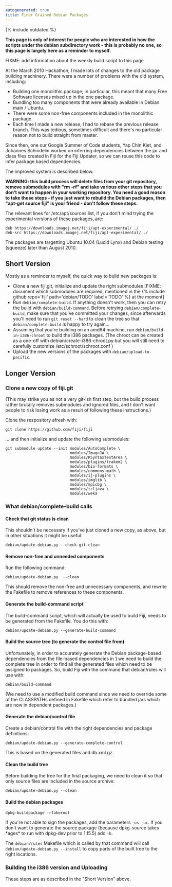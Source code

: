 ```yaml
---
autogenerated: true
title: Finer Grained Debian Packages
---
```


{% include outdated %}

**This page is only of interest for people who are interested in how the scripts under the debian subdirectory work - this is probably no one, so this page is largely here as a reminder to myself.**

FIXME: add information about the weekly build script to this page

At the March 2010 Hackathon, I made lots of changes to the old package building machinery. There were a number of problems with the old system, including:

-   Building one monolithic package; in particular, this meant that many Free Software licenses mixed up in the one package.
-   Bundling too many components that were already available in Debian main / Ubuntu.
-   There were some non-free components included in the monolithic package.
-   Each time I made a new release, I had to rebase the previous release branch. This was tedious, sometimes difficult and there's no particular reason not to build straight from master.

Since then, one our Google Summer of Code students, Yap Chin Kiet, and Johannes Schindelin worked on inferring dependencies between the jar and class files created in Fiji for the Fiji Updater, so we can reuse this code to infer package based dependencies.

The improved system is described below.

<b>WARNING: this build process will delete files from your git repository, remove submodules with "rm -rf" and take various other steps that you don't want to happen in your working repository. You need a good reason to take these steps - if you just want to rebuild the Debian packages, then "apt-get source fiji" is your friend - don't follow these steps.</b>

The relevant lines for /etc/apt/sources.list, if you don't mind trying the experimental versions of these packages, are:

```
deb https://downloads.imagej.net/fiji/apt-experimental/ ./
deb-src https://downloads.imagej.net/fiji/apt-experimental/ ./
```

The packages are targetting Ubuntu 10.04 (Lucid Lynx) and Debian testing (squeeze) later than August 2010.

Short Version
-------------

Mostly as a reminder to myself, the quick way to build new packages is:

-   Clone a new fiji.git, initialize and update the right submodules \[FIXME: document which submodules are required, mentioned in the {% include github repo='fiji' path='debian/TODO' label='TODO' %} at the moment\]
-   Run `debian/complete-build`. If anything doesn't work, then you can retry the build with `debian/build-command`. Before retrying `debian/complete-build`, make sure that you've committed your changes, since afterwards you'll need to run `git reset --hard` to clean the tree so that `debian/complete-build` is happy to try again...
-   Assuming that you're building on an amd64 machine, run `debian/build-in-i386-chroot` to build the i386 packages. (The chroot can be created as a one-off with debian/create-i386-chroot.py but you will still need to carefully customize /etc/schroot/schroot.conf )
-   Upload the new versions of the packages with `debian/upload-to-pacific`.

Longer Version
--------------

### Clone a new copy of fiji.git

(This may strike you as not a very git-ish first step, but the build process rather brutally removes submodules and ignored files, and I don't want people to risk losing work as a result of following these instructions.)

Clone the respository afresh with:

```
git clone https://github.com/fiji/fiji
```

... and then initialize and update the following submodules:

```
git submodule update --init modules/AutoComplete \
                            modules/ImageJA \
                            modules/RSyntaxTextArea \
                            modules/plugins/trakem2 \
                            modules/bio-formats \
                            modules/commons-math \
                            modules/ij-plugins \
                            modules/imglib \
                            modules/mpicbg \
                            modules/tcljava \
                            modules/weka
```

### What debian/complete-build calls

#### Check that git status is clean

This shouldn't be necessary if you've just cloned a new copy, as above, but in other situations it might be useful:

```
debian/update-debian.py --check-git-clean
```

#### Remove non-free and unneeded components

Run the following command:

```
debian/update-debian.py  --clean
```

This should remove the non-free and unnecessary components, and rewrite the Fakefile to remove references to these components.

#### Generate the build-command script

The build-command script, which will actually be used to build Fiji, needs to be generated from the Fakefile. You do this with:

```
debian/update-debian.py --generate-build-command
```

#### Build the source tree (to generate the control file from)

Unfortunately, in order to accurately generate the Debian package-based dependencies from the file-based dependencies in [1](http://update.fiji.sc/db.xml.gz) we need to build the complete tree in order to find all the generated files which need to be assigned to packages. So, build Fiji with the command that debian/rules will use with:

```
debian/build-command
```

(We need to use a modified build command since we need to override some of the CLASSPATHs defined in Fakefile which refer to bundled jars which are now in dependent packages.)

#### Generate the debian/control file

Create a debian/control file with the right dependencies and package definitions:

```
debian/update-debian.py --generate-complete-control
```

This is based on the generated files and db.xml.gz.

#### Clean the build tree

Before building the tree for the final packaging, we need to clean it so that only source files are included in the source archive:

```
debian/update-debian.py --clean
```

#### Build the debian packages

```
dpkg-buildpackage -rfakeroot
```

If you're not able to sign the packages, add the parameters `-us -uc`. If you don't want to generate the source package (because dpkg-source takes \*ages\* to run with dpkg-dev prior to 1.15.5) add `-b`.

The `debian/rules` Makefile which is called by that command will call `debian/update-debian.py --install` to copy parts of the built tree to the right locations.

### Building the i386 version and Uploading

These steps are as described in the "Short Version" above.
